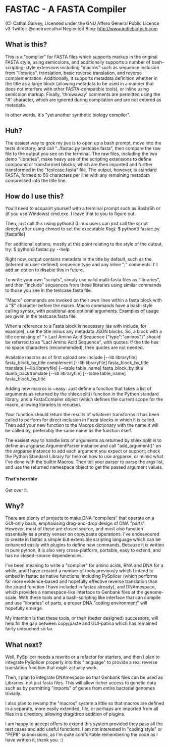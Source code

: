 # FASTAC - A FASTA Compiler
(C) Cathal Garvey, Licensed under the GNU Affero General Public Licence v3
Twitter: @onetruecathal
Neglected Blog: http://www.indiebiotech.com

## What is this?
This is a "compiler" for FASTA files which supports markup in the original FASTA style, using semicolons, and additionally supports a number of bash-scripting-style extensions including "macros" such as sequence inclusion from "libraries", translation, basic reverse translation, and reverse complementation. Additionally, it supports metadata definition whether in the title as a large block (allowing metadata to be used in a manner that does not interfere with other FASTA-compatible tools), or inline using semicolon markup. Finally, 'throwaway' comments are permitted using the "#" character, which are ignored during compilation and are not entered as metadata.

In other words, it's "yet another synthetic biology compiler".

## Huh?
The easiest way to grok my jive is to open up a bash prompt, move into the tests directory, and call "../fastac.py testcase.fasta", then compare the raw file to the output you see on the terminal. The raw files, including the two demo "libraries", make heavy use of the scripting extensions to define compound or transformed blocks, which are then imported and further transformed in the "testcase.fasta" file. The output, however, is standard FASTA, formed to 50 characters per line with any remaining metadata compressed into the title line.

## How do I use this?
You'll need to acquaint yourself with a terminal prompt such as Bash/Sh or (if you use Windows) cmd.exe. I leave that to you to figure out.

Then, just call this using python3 (Linux users can just call the script directly after using chmod to set the executable flag):
$ python3 fastac.py [fastafile]

For additional options, mostly at this point relating to the style of the output, try:
$ python3 fastac.py --help

Right now, output contains metadata in the title by default, such as the (inferred or user-defined) sequence type and any inline ";" comments: I'll add an option to disable this in future.

To write your own "scripts", simply use valid multi-fasta files as "libraries", and then "include" sequences from these libraries using similar commands to those you see in the testcase.fasta file.

"Macro" commands are invoked on their own lines within a fasta block with a "$" character before the macro. Macro commands have a bash-style calling syntax, with positional and optional arguments. Examples of usage are given in the testcase.fasta file.

When a reference to a Fasta block is necessary (as with include, for example), use the title minus any metadata JSON blocks. So, a block with a title consisting of "> LacI Amino Acid Sequence {"type":"aminos"}" should be referred to as "LacI Amino Acid Sequence", with quotes. If the title has no space characters (recommended), then quotes are not needed.

Available macros as of first upload are:
include [--lib libraryfile] fasta_block_by_title
complement [--lib libraryfile] fasta_block_by_title
translate [--lib libraryfile] [--table table_name] fasta_block_by_title
dumb_backtranslate [--lib libraryfile] [--table table_name] fasta_block_by_title

Adding new macros is ~easy: Just define a function that takes a list of arguments as returned by the shlex.split() function in the Python standard library, and a FastaCompiler object (which defines the current scope for the macro, allowing libraries to recurse).

Your function should return the results of whatever transforms it has been called to perform for direct inclusion in Fasta blocks in which it is called. Then add your new function to the Macros dictionary with the name it will be called by, preferably the same name as the function itself.

The easiest way to handle lists of arguments as returned by shlex.split is to define an argparse.ArgumentParser instance and call "add_argument()" on the argparse instance to add each argument you expect or support; check the Python Standard Library for help on how to use argparse, or mimic what I've done with the builtin Macros. Then tell your parser to parse the args list, and use the returned namespace object to get the passed argument values.

#### That's horrible
Get over it.

## Why?
There are plenty of projects to make DNA "compilers" that operate on a GUI-only basis, emphasising drag-and-drop design of DNA "parts". However, most of these are closed source, and most also function essentially as a pretty veneer on copy/paste operations. I've endeavoured to create in fastac a simple but extensible scripting language which can be enhanced easily with plugins to define new commands. Because it is written in pure python, it is also very cross-platform, portable, easy to extend, and has no closed-source dependencies.

I've been meaning to write a "compiler" for amino acids, RNA and DNA for a while, and I have created a number of tools previously which I intend to embed in fastac as native functions, including PySplicer (which performs far more evidence-based and hopefully effective reverse translation than the stupid function I have included in fastac already), and DNAmespace, which provides a namespace-like interface to Genbank files at the genome-scale. With these tools and a bash-scripting like interface that can compile and use "libraries" of parts, a proper DNA "coding environment" will hopefully emerge.

My intention is that these tools, or their (better designed) successors, will help fill the gap between copy/paste and GUI-patina which has remained fairly untouched so far.

## What next?
Well, PySplicer needs a rewrite or a refactor for starters, and then I plan to integrate PySplicer properly into this "language" to provide a real reverse translation function that might actually work.

Then, I plan to integrate DNAmespace so that Genbank files can be used as Libraries, not just fasta files. This will allow richer access to genetic data such as by permitting "imports" of genes from entire bacterial genomes trivially.

I also plan to revamp the "macros" system a little so that macros are defined in a separate, more easily extended, file, or perhaps are imported from all files in a directory, allowing drag/drop addition of plugins.

I am happy to accept offers to extend this system provided they pass all the test cases and add useful functions. I am not interested in "coding style" or "PEP8" submissions, as I'm quite comfortable remembering the code as I have written it, thank you. :)
